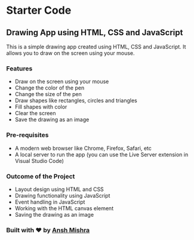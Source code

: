 # Starter Code

## Drawing App using HTML, CSS and JavaScript

This is a simple drawing app created using HTML, CSS and JavaScript. It allows you to draw on the screen using your mouse.

### Features

- Draw on the screen using your mouse
- Change the color of the pen
- Change the size of the pen
- Draw shapes like rectangles, circles and triangles
- Fill shapes with color
- Clear the screen
- Save the drawing as an image

### Pre-requisites

- A modern web browser like Chrome, Firefox, Safari, etc
- A local server to run the app (you can use the Live Server extension in Visual Studio Code)

### Outcome of the Project

- Layout design using HTML and CSS
- Drawing functionality using JavaScript
- Event handling in JavaScript
- Working with the HTML canvas element
- Saving the drawing as an image

### Built with &hearts; by [Ansh Mishra](https://www.linkedin.com/in/ansh-mishra-a5b172253/)
